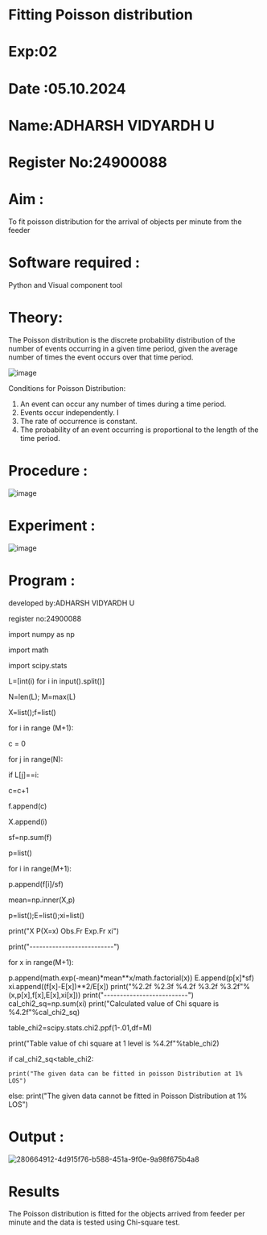 # Fitting Poisson  distribution

# Exp:02

# Date :05.10.2024

# Name:ADHARSH VIDYARDH U

# Register No:24900088
# Aim : 

To fit poisson distribution for the arrival of objects per minute from the feeder

# Software required :  

Python and Visual component tool

# Theory:

The Poisson distribution is the discrete probability distribution of the number of events occurring in a given time period, given the average number of times the event occurs over that time period.

![image](https://user-images.githubusercontent.com/104613195/166248326-fd042076-8b0b-40c4-8b11-1d8e8fcb74db.png)

 Conditions for Poisson Distribution:

1. An event can occur any number of times during a time period.
2. Events occur independently. I
3. The rate of occurrence is constant.
4. The probability of an event occurring is proportional to the length of the time period. 
 
# Procedure :

![image](https://user-images.githubusercontent.com/104613195/166251988-d0c53205-6080-4f7b-ae4c-398178586637.png)

# Experiment :

![image](https://user-images.githubusercontent.com/103921593/230282876-f4a5afbf-cac1-4648-a1b0-c78840638a8e.png)

# Program :

developed by:ADHARSH VIDYARDH U

register no:24900088

import numpy as np

import math

import scipy.stats

L=[int(i) for i in input().split()]

N=len(L); M=max(L) 

X=list();f=list()

for i in range (M+1):

c = 0
    
for j in range(N):

if L[j]==i:

c=c+1

f.append(c)
   
X.append(i)
    
sf=np.sum(f)

p=list()

for i in range(M+1):

p.append(f[i]/sf) 
    
mean=np.inner(X,p)

p=list();E=list();xi=list()

print("X P(X=x) Obs.Fr Exp.Fr xi")

print("--------------------------")

for x in range(M+1):

p.append(math.exp(-mean)*mean**x/math.factorial(x))
E.append(p[x]*sf)
xi.append((f[x]-E[x])**2/E[x])
print("%2.2f %2.3f %4.2f %3.2f %3.2f"%(x,p[x],f[x],E[x],xi[x]))
print("--------------------------")
cal_chi2_sq=np.sum(xi)
print("Calculated value of Chi square is %4.2f"%cal_chi2_sq)

table_chi2=scipy.stats.chi2.ppf(1-.01,df=M)

print("Table value of chi square at 1 level is %4.2f"%table_chi2)

if cal_chi2_sq<table_chi2:

    print("The given data can be fitted in poisson Distribution at 1% LOS")
    
else:
    print("The given data cannot be fitted in Poisson Distribution at 1% LOS")
 
 

# Output : 
![280664912-4d915f76-b588-451a-9f0e-9a98f675b4a8](https://github.com/user-attachments/assets/4558509f-6626-4cf7-9858-a007732f609a)



# Results

The Poisson distribution is fitted for the objects arrived from feeder per minute and the data is tested using Chi-square test.
